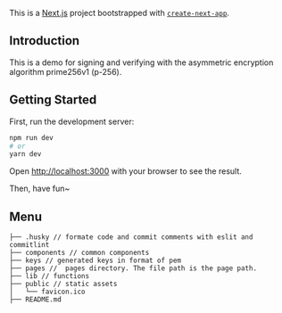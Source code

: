 This is a [Next.js](https://nextjs.org/) project bootstrapped with [`create-next-app`](https://github.com/vercel/next.js/tree/canary/packages/create-next-app).

## Introduction

This is a demo for signing and verifying with the asymmetric encryption algorithm prime256v1 (p-256).

## Getting Started

First, run the development server:

```bash
npm run dev
# or
yarn dev
```

Open [http://localhost:3000](http://localhost:3000) with your browser to see the result.

Then, have fun~

## Menu

```
├── .husky // formate code and commit comments with eslit and commitlint
├── components // common components
├── keys // generated keys in format of pem
├── pages //  pages directory. The file path is the page path.
├── lib // functions
├── public // static assets
│   └── favicon.ico
├── README.md
```
